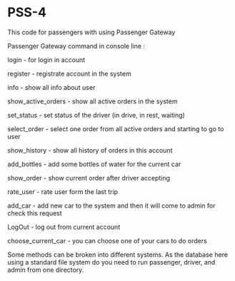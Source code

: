 # PSS-4

This code for passengers with using Passenger Gateway


Passenger Gateway command in console line :


login - for login in account

register - registrate account in the system

info - show all info about user

show_active_orders - show all active orders in the system

set_status - set status of the driver (in drive, in rest, waiting)

select_order - select one order from all active orders and starting to go to user

show_history - show all history of orders in this account

add_bottles - add some bottles of water for the current car

show_order - show current order after driver accepting

rate_user - rate user form the last trip

add_car - add new car to the system and then it will come to admin for check this request

LogOut - log out from current account

choose_current_car - you can choose one of your cars to do orders


Some methods can be broken into different systems. As the database here using a standard file system do you need to run passenger, driver, and admin from one directory.
